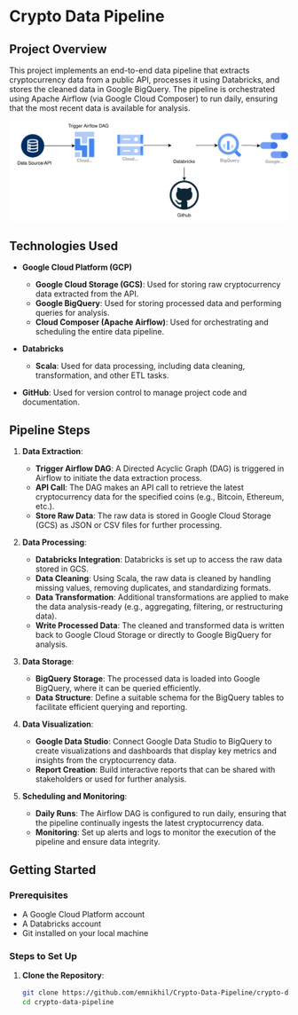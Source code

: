 # Crypto Data Pipeline

## Project Overview

This project implements an end-to-end data pipeline that extracts cryptocurrency data from a public API, processes it using Databricks, and stores the cleaned data in Google BigQuery. The pipeline is orchestrated using Apache Airflow (via Google Cloud Composer) to run daily, ensuring that the most recent data is available for analysis.

![Data Pipeline Diagram](/images/crypto-drawio.svg)

## Technologies Used

- **Google Cloud Platform (GCP)**
  - **Google Cloud Storage (GCS)**: Used for storing raw cryptocurrency data extracted from the API.
  - **Google BigQuery**: Used for storing processed data and performing queries for analysis.
  - **Cloud Composer (Apache Airflow)**: Used for orchestrating and scheduling the entire data pipeline.

- **Databricks**
  - **Scala**: Used for data processing, including data cleaning, transformation, and other ETL tasks.

- **GitHub**: Used for version control to manage project code and documentation.

## Pipeline Steps

1. **Data Extraction**:
   - **Trigger Airflow DAG**: A Directed Acyclic Graph (DAG) is triggered in Airflow to initiate the data extraction process.
   - **API Call**: The DAG makes an API call to retrieve the latest cryptocurrency data for the specified coins (e.g., Bitcoin, Ethereum, etc.).
   - **Store Raw Data**: The raw data is stored in Google Cloud Storage (GCS) as JSON or CSV files for further processing.

2. **Data Processing**:
   - **Databricks Integration**: Databricks is set up to access the raw data stored in GCS.
   - **Data Cleaning**: Using Scala, the raw data is cleaned by handling missing values, removing duplicates, and standardizing formats.
   - **Data Transformation**: Additional transformations are applied to make the data analysis-ready (e.g., aggregating, filtering, or restructuring data).
   - **Write Processed Data**: The cleaned and transformed data is written back to Google Cloud Storage or directly to Google BigQuery for analysis.

3. **Data Storage**:
   - **BigQuery Storage**: The processed data is loaded into Google BigQuery, where it can be queried efficiently.
   - **Data Structure**: Define a suitable schema for the BigQuery tables to facilitate efficient querying and reporting.

4. **Data Visualization**:
   - **Google Data Studio**: Connect Google Data Studio to BigQuery to create visualizations and dashboards that display key metrics and insights from the cryptocurrency data.
   - **Report Creation**: Build interactive reports that can be shared with stakeholders or used for further analysis.

5. **Scheduling and Monitoring**:
   - **Daily Runs**: The Airflow DAG is configured to run daily, ensuring that the pipeline continually ingests the latest cryptocurrency data.
   - **Monitoring**: Set up alerts and logs to monitor the execution of the pipeline and ensure data integrity.

## Getting Started

### Prerequisites

- A Google Cloud Platform account
- A Databricks account
- Git installed on your local machine

### Steps to Set Up

1. **Clone the Repository**:
   ```bash
   git clone https://github.com/emnikhil/Crypto-Data-Pipeline/crypto-data-pipeline.git
   cd crypto-data-pipeline
